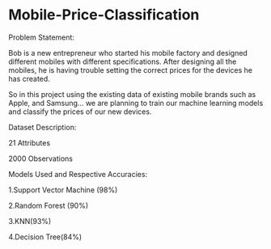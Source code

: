# Mobile-Price-Classification

Problem Statement: 

Bob is a new entrepreneur who started his mobile factory and designed different mobiles with different specifications. After designing all the mobiles, he is having trouble setting the correct prices for the devices he has created. 

So in this project using the existing data of existing mobile brands such as Apple, and Samsung… we are planning to train our machine learning models and classify the prices of our new devices.

Dataset Description:

21 Attributes

2000 Observations

Models Used and Respective Accuracies:

1.Support Vector Machine (98%)

2.Random Forest (90%)

3.KNN(93%)

4.Decision Tree(84%)
